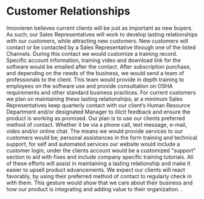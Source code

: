 # Customer Relationships
Innovieren believes current clients will be just as important as new buyers. As such; our Sales Representatives will work to develop lasting relationships with our customers, while attracting new customers. New customers will contact or be contacted by a Sales Representative through one of the listed Channels. During this contact we would customize a training record. Specific account information, training video and download link for the software would be emailed after the contact. After subscription purchase, and depending on the needs of the business, we would send a team of professionals to the client. This team would provide in depth training to employees on the software use and provide consultation on OSHA requirements and other standard business practices. For current customers we plan on maintaining these lasting relationships; at a minimum Sales Representatives keep quarterly contact with our client’s Human Resource Department and/or designated Manager to illicit feedback and ensure the product is working as promised. Our plan is to use our clients preferred method of contact. Whether it be via a phone call, text message, e-mail, video and/or online chat. 
The means we would provide services to our customers would be; personal assistances in the form training and technical support, for self and automated services our website would include a customer login, under the clients account would be a customized "support" section to aid with fixes and include company specific training tutorials. All of these efforts will assist in maintaining a lasting relationship and make it easier to upsell product advancements.
We expect our clients will react favorably, by using their preferred method of contact to regularly check in with them. This gesture would show that we care about their business and how our product is integrating and adding value to their organization. 
.  
